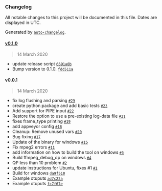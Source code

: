 ### Changelog

All notable changes to this project will be documented in this file. Dates are displayed in UTC.

Generated by [`auto-changelog`](https://github.com/CookPete/auto-changelog).

#### [v0.1.0](https://github.com/slhck/ffmpeg-debug-qp/compare/v0.0.1...v0.1.0)

> 14 March 2020

- update release script [`6591a0b`](https://github.com/slhck/ffmpeg-debug-qp/commit/6591a0beea633dee52e0fcac54f8c541f05042a5)
- Bump version to 0.1.0. [`fdd511a`](https://github.com/slhck/ffmpeg-debug-qp/commit/fdd511a54e2befd2271e04a806e9ef3b31ccf1a1)

#### v0.0.1

> 14 March 2020

- fix log flushing and parsing [`#29`](https://github.com/slhck/ffmpeg-debug-qp/pull/29)
- create python package and add basic tests [`#23`](https://github.com/slhck/ffmpeg-debug-qp/pull/23)
- Add support for PIPE input [`#22`](https://github.com/slhck/ffmpeg-debug-qp/pull/22)
- Restore the option to use a pre-existing log-data file [`#21`](https://github.com/slhck/ffmpeg-debug-qp/pull/21)
- fixes frame_type printing [`#19`](https://github.com/slhck/ffmpeg-debug-qp/pull/19)
- add appveyor config [`#18`](https://github.com/slhck/ffmpeg-debug-qp/pull/18)
- Cleanup: Remove unused vars [`#20`](https://github.com/slhck/ffmpeg-debug-qp/pull/20)
- Bug fixing [`#17`](https://github.com/slhck/ffmpeg-debug-qp/pull/17)
- Update of the binary for windows [`#15`](https://github.com/slhck/ffmpeg-debug-qp/pull/15)
- Fix mpeg2 errors [`#11`](https://github.com/slhck/ffmpeg-debug-qp/pull/11)
- add information on how to build the tool on windows [`#5`](https://github.com/slhck/ffmpeg-debug-qp/pull/5)
- Build ffmpeg_debug_qp on windows [`#4`](https://github.com/slhck/ffmpeg-debug-qp/pull/4)
- QP less than 10 problem [`#2`](https://github.com/slhck/ffmpeg-debug-qp/pull/2)
- update instructions for Ubuntu, fixes #1 [`#1`](https://github.com/slhck/ffmpeg-debug-qp/issues/1)
- Build for windows [`da9f510`](https://github.com/slhck/ffmpeg-debug-qp/commit/da9f51077fa3c3f9d0f3f0ffc3f4652f873a8380)
- Example otuputs [`ad7c22a`](https://github.com/slhck/ffmpeg-debug-qp/commit/ad7c22aee9ad67caca5d1c277a5d8bff873ec856)
- Example otuputs [`fc7f67e`](https://github.com/slhck/ffmpeg-debug-qp/commit/fc7f67e37160a297c4f28da82aec38ae6207d13a)
